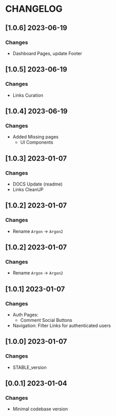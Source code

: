 # CHANGELOG

## [1.0.6] 2023-06-19
### Changes

- Dashboard Pages, update Footer

## [1.0.5] 2023-06-19
### Changes

- Links Curation 

## [1.0.4] 2023-06-19
### Changes

- Added Missing pages 
  - UI Components

## [1.0.3] 2023-01-07
### Changes

- DOCS Update (readme)
- Links CleanUP

## [1.0.2] 2023-01-07
### Changes

- Rename `Argon` -> `Argon2`

## [1.0.2] 2023-01-07
### Changes

- Rename `Argon` -> `Argon2`

## [1.0.1] 2023-01-07
### Changes

- Auth Pages:
  - Comment Social Buttons
- Navigation: Filter Links for authenticated users

## [1.0.0] 2023-01-07
### Changes

- STABLE_version

## [0.0.1] 2023-01-04
### Changes

- Minimal codebase version
